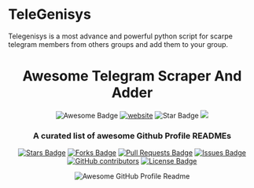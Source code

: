 # TeleGenisys
Telegenisys is a most advance and powerful python script for scarpe telegram members from others groups and add them to your group.
<h1 align="center">Awesome Telegram Scraper And Adder </h1>
<div align="center">
<img src="https://cdn.rawgit.com/sindresorhus/awesome/d7305f38d29fed78fa85652e3a63e154dd8e8829/media/badge.svg" alt="Awesome Badge"/>
<a href="https://arbeitnow.com/?utm_source=awesome-github-profile-readme"><img src="https://img.shields.io/static/v1?label=&labelColor=505050&message=Arbeitnow&color=%230076D6&style=flat&logo=google-chrome&logoColor=%230076D6" alt="website"/></a>

<img src="https://img.shields.io/static/v1?label=%F0%9F%8C%9F&message=If%20Useful&style=style=flat&color=BC4E99" alt="Star Badge"/>
<a href="https://twitter.com/sprabhishek" ><img src="https://img.shields.io/twitter/follow/SprAbhishek.svg?style=social" /> </a>
<br>
<b><h3>A curated list of awesome Github Profile READMEs</h3></b>

<a href="https://github.com/superabhishek/awesome-github-profile-readme/stargazers"><img src="https://img.shields.io/github/stars/superabhishek/awesome-github-profile-readme" alt="Stars Badge"/></a>
<a href="https://github.com/superabhishek/awesome-github-profile-readme/network/members"><img src="https://img.shields.io/github/forks/superabhishek/awesome-github-profile-readme" alt="Forks Badge"/></a>
<a href="https://github.com/superabhishek/awesome-github-profile-readme/pulls"><img src="https://img.shields.io/github/issues-pr/superabhishek/awesome-github-profile-readme" alt="Pull Requests Badge"/></a>
<a href="https://github.com/superabhishek/awesome-github-profile-readme/issues"><img src="https://img.shields.io/github/issues/superabhishek/awesome-github-profile-readme" alt="Issues Badge"/></a>
<a href="https://github.com/superabhishek/awesome-github-profile-readme/graphs/contributors"><img alt="GitHub contributors" src="https://img.shields.io/github/contributors/superabhishek/awesome-github-profile-readme?color=2b9348"></a>
<a href="https://github.com/superabhishek/awesome-github-profile-readme/blob/master/LICENSE"><img src="https://img.shields.io/github/license/superabhishek/awesome-github-profile-readme?color=2b9348" alt="License Badge"/></a>

<img alt="Awesome GitHub Profile Readme" src="assets/agpr.gif"> </img>
